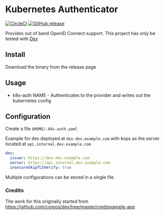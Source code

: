 # Kubernetes Authenticator

[![CircleCI](https://circleci.com/gh/sstarcher/k8s-auth.svg?style=shield)](https://circleci.com/gh/sstarcher/k8s-auth)
[![GitHub release](https://img.shields.io/github/release/sstarcher/k8s-auth.svg)](https://github.com/sstarcher/k8s-auth/releases)

Provides out of band OpenID Connect support.  This project has only be tested with [Dex](https://github.com/coreos/dex/)

## Install

Download the binary from the release page

## Usage

* k8s-auth NAME - Authenticates to the provider and writes out the kubernetes config

## Configuration

Create a file `$HOME/.k8s-auth.yaml`

Example for dex deployed at `dex.dev.example.com` with kops as the server located at `api.internal.dev.example.com`
```yaml
dev:
  issuer: https://dex.dev.example.com
  server: https://api.internal.dev.example.com
  insecureSkipTLSVerify: true
```

Multiple configurations can be stored in a single file.

### Credits
The work for this originally started from https://github.com/coreos/dex/tree/master/cmd/example-app
